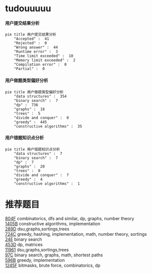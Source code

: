 # tudouuuuu

<!-- tabs:start -->



#### **用户提交结果分析**

```mermaid
pie title 用户提交结果分析
    "Accepted" :  41
    "Rejected" :  0
    "Wrong answer" :  44
    "Runtime error" :  3
    "Time limit exceeded" :  10
    "Memory limit exceeded" :  2
    "Compilation error" :  0
    "Partial" :  0
```

#### **用户做题类型偏好分析**

```mermaid
pie title 用户做题类型偏好分析
    "data structures" :  354
    "binary search" :  7
    "dp" :  736
    "graphs" :  18
    "trees" :  5
    "divide and conquer" :  0
    "greedy" :  445
    "constructive algorithms" :  35
```
#### **用户错题知识点分析**

```mermaid
pie title 用户错题知识点分析
    "data structures" :  7
    "binary search" :  7
    "dp" :  7
    "graphs" :  20
    "trees" :  0
    "divide and conquer" :  7
    "greedy" :  4
    "constructive algorithms" :  1
```



<!-- tabs:end -->
# 推荐题目
[804F](https://codeforces.com/contest/804/problem/F)		combinatorics,
                        dfs and similar,
                        dp,
                        graphs,
                        number theory		  
[1405B](https://codeforces.com/contest/1405/problem/B)		constructive algorithms,
                        implementation		  
[289D](https://codeforces.com/contest/289/problem/D)		dsu,graphs,sortings,trees		  
[724C](https://codeforces.com/contest/724/problem/C)		greedy,
                        hashing,
                        implementation,
                        math,
                        number theory,
                        sortings		  
[24E](https://codeforces.com/contest/24/problem/E)		binary search		  
[453D](https://codeforces.com/contest/453/problem/D)		dp,
                        matrices		  
[11961](https://codeforces.com/contest/1196/problem/1)		dsu,graphs,sortings,trees		  
[97C](https://codeforces.com/contest/97/problem/C)		binary search,
                        graphs,
                        math,
                        shortest paths		  
[596B](https://codeforces.com/contest/596/problem/B)		greedy,
                        implementation		  
[1245F](https://codeforces.com/contest/1245/problem/F)		bitmasks,
                        brute force,
                        combinatorics,
                        dp		  
